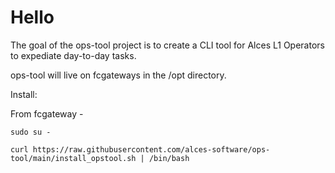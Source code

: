 # Hello

The goal of the ops-tool project is to create a CLI tool for Alces L1 Operators to expediate day-to-day tasks.

ops-tool will live on fcgateways in the /opt directory. 

Install:

From fcgateway - 

`sudo su -`

`curl https://raw.githubusercontent.com/alces-software/ops-tool/main/install_opstool.sh | /bin/bash`
